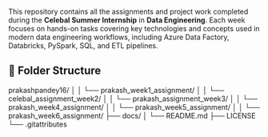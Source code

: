 This repository contains all the assignments and project work completed during the **Celebal Summer Internship** in **Data Engineering**.
Each week focuses on hands-on tasks covering key technologies and concepts used in modern data engineering workflows, including Azure Data Factory, Databricks, PySpark, SQL, and ETL pipelines.


## 📁 Folder Structure

prakashpandey16/
│ │ └── prakash_week1_assignment/
│ │ └── celebal_assignment_week2/
│ │ └── prakash_assignment_week3/
│ │ └── prakash_week4_assignment/
│ │ └── prakash_week5_assignment/
│ │ └── prakash_week6_assignment/
├── docs/
│ └── README.md
├── LICENSE
└── .gitattributes

